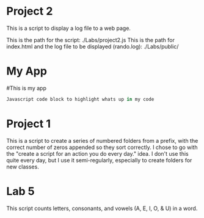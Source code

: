 Project 2
=========

This is a script to display a log file to a web page.

This is the path for the script: ./Labs/project2.js
This is the path for index.html and the log file to be displayed (rando.log): ./Labs/public/


My App
======

#This is my app

```javascript
Javascript code block to highlight whats up in my code
```

Project 1
=========
This is a script to create a series of numbered folders from a prefix, with the correct number of zeros appended so they sort correctly. I chose to go with the "create a script for an action you do every day." idea. I don't use this quite every day, but I use it semi-regularly, especially to create folders for new classes.



Lab 5
======

This script counts letters, consonants, and vowels (A, E, I, O, & U) in a word.


